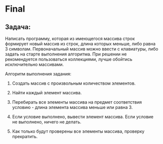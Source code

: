 # Final

## Задача:

Написать программу, которая из имеющегося массива строк формирует новый массив из строк, длина которых меньше, либо равна 3 символам. Первоначальный массив можно ввести с клавиатуры, либо задать на старте выполнения алгоритма. При решении не рекомендуется пользоваться коллекциями, лучше обойтись исключительно массивами.

Алгоритм выполнения задания:

1. Создать массив с произвольным количеством элементов.

2. Найти каждый элемент массива.

3. Перебирать все элементы массива на предмет соответствия условию - длина элемента массива меньше или равна 3.

4. Если условие выполнено, вывести элемент массива. Если условие не выполнено, ничего не делать.

5. Как только будут проверены все элементы массива, проверку прекратить.